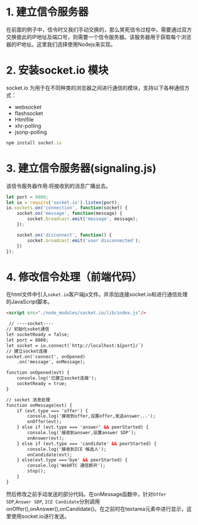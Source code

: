 

# 1. 建立信令服务器
在前面的例子中，信令时又我们手动交换的，那么笑死信令过程中，需要通过双方交换彼此的IP地址及端口号，则需要一个信令服务器。该服务器用于获取每个浏览器的IP地址。这里我们选择使用Nodejs来实现。<br>
# 2. 安装socket.io 模块
socket.io 为用于在不同种类的浏览器之间进行通信的模块，支持以下各种通信方式：
- websocket
- flashsocket
- Htmlfile
- xhr-polling
- jsonp-polling
```javascript
npm install socket.io
```
# 3. 建立信令服务器(signaling.js)
该信令服务器作用:将接收到的消息广播出去。
```javascript
let port = 8080;
let io = require('socket.io').listen(port);
io.sockets.on('connection', function(socket) {
    socket.on('message', function(message) {
        socket.broadcast.emit('message', message);
    });

    socket.on('disconnect', function() {
        socket.broadcast.emit('user disconnected');
    })
});
```
# 4. 修改信令处理（前端代码）
在html文件中引入`soket.io`客户端js文件。并添加连接socket.io和进行通信处理的JavaScript脚本。
```html
<script src="./node_modules/socket.io/lib/index.js"/>

 // ----socket----
// 初始化soket通信
let socketReady = false;
let port = 8080;
let socket = io.connect(`http://localhost:${port}/`)
// 建立socket连接
socket.on('connect', onOpened)
    .on('message', onMessage);

function onOpened(evt) {
    console.log('已建立socket连接');
    socketReady = true;
}

// socket 消息处理
function onMessage(evt) {
    if (evt.type === 'offer') {
        console.log('接收到offer,设置offer,发送answer...');
        onOffer(evt);
    } else if (evt.type === 'answer' && peerStarted) {
        console.log('接收到answer,设置answer SDP');
        onAnswer(evt);
    } else if (evt.type === 'candidate' && peerStarted) {
        console.log('接收到ICE 候选人');
        onCandidate(evt);
    } else(evt.type ==='bye' && peerStarted) {
        console.log('WebRTC 通信断开');
        stop();
    }
}
```
然后修改之前手动发送的部分代码。在onMessage函数中，针对`Offer SDP`,`Answer SDP`, `ICE Candidate`分别调用onOffer(),onAnswer(),onCandidate()。在之前时在textarea元素中进行显示，这里使用socket.io进行发送。
```javascript

```